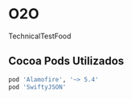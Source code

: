 # O2O
TechnicalTestFood

## Cocoa Pods Utilizados

```ruby
pod 'Alamofire', '~> 5.4'
pod 'SwiftyJSON'
```
